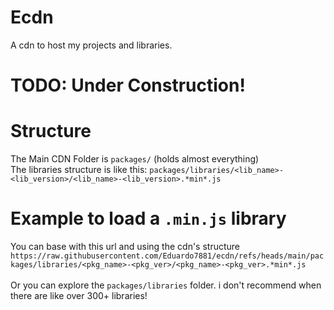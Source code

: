# Ecdn
A cdn to host my projects and libraries.

# TODO: Under Construction!

# Structure
The Main CDN Folder is `packages/` (holds almost everything)<br>
The libraries structure is like this: `packages/libraries/<lib_name>-<lib_version>/<lib_name>-<lib_version>.*min*.js`

# Example to load a `.min.js` library
You can base with this url and using the cdn's structure
`https://raw.githubusercontent.com/Eduardo7881/ecdn/refs/heads/main/packages/libraries/<pkg_name>-<pkg_ver>/<pkg_name>-<pkg_ver>.*min*.js`
<br><br>
Or you can explore the `packages/libraries` folder. i don't recommend when there are like over 300+ libraries!
